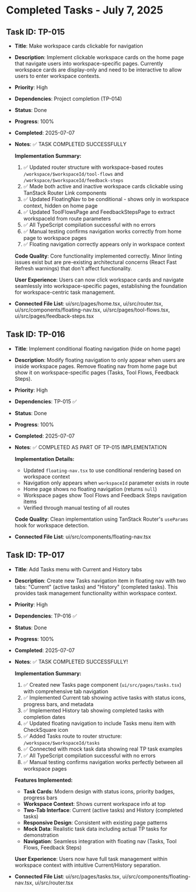 # Completed Tasks - July 7, 2025

## Task ID: TP-015
- **Title**: Make workspace cards clickable for navigation
- **Description**: Implement clickable workspace cards on the home page that navigate users into workspace-specific pages. Currently workspace cards are display-only and need to be interactive to allow users to enter workspace contexts.
- **Priority**: High
- **Dependencies**: Project completion (TP-014)
- **Status**: Done
- **Progress**: 100%
- **Completed**: 2025-07-07
- **Notes**: ✅ TASK COMPLETED SUCCESSFULLY
  
  **Implementation Summary:**
  1. ✅ Updated router structure with workspace-based routes `/workspace/$workspaceId/tool-flows` and `/workspace/$workspaceId/feedback-steps`
  2. ✅ Made both active and inactive workspace cards clickable using TanStack Router Link components
  3. ✅ Updated FloatingNav to be conditional - shows only in workspace context, hidden on home page
  4. ✅ Updated ToolFlowsPage and FeedbackStepsPage to extract workspaceId from route parameters
  5. ✅ All TypeScript compilation successful with no errors
  6. ✅ Manual testing confirms navigation works correctly from home page to workspace pages
  7. ✅ Floating navigation correctly appears only in workspace context
  
  **Code Quality**: Core functionality implemented correctly. Minor linting issues exist but are pre-existing architectural concerns (React Fast Refresh warnings) that don't affect functionality.
  
  **User Experience**: Users can now click workspace cards and navigate seamlessly into workspace-specific pages, establishing the foundation for workspace-centric task management.
- **Connected File List**: ui/src/pages/home.tsx, ui/src/router.tsx, ui/src/components/floating-nav.tsx, ui/src/pages/tool-flows.tsx, ui/src/pages/feedback-steps.tsx

## Task ID: TP-016
- **Title**: Implement conditional floating navigation (hide on home page)
- **Description**: Modify floating navigation to only appear when users are inside workspace pages. Remove floating nav from home page but show it on workspace-specific pages (Tasks, Tool Flows, Feedback Steps).
- **Priority**: High
- **Dependencies**: TP-015 ✅
- **Status**: Done
- **Progress**: 100%
- **Completed**: 2025-07-07
- **Notes**: ✅ COMPLETED AS PART OF TP-015 IMPLEMENTATION
  
  **Implementation Details:**
  - Updated `floating-nav.tsx` to use conditional rendering based on workspace context
  - Navigation only appears when `workspaceId` parameter exists in route
  - Home page shows no floating navigation (returns `null`)
  - Workspace pages show Tool Flows and Feedback Steps navigation items
  - Verified through manual testing of all routes
  
  **Code Quality**: Clean implementation using TanStack Router's `useParams` hook for workspace detection.
- **Connected File List**: ui/src/components/floating-nav.tsx

## Task ID: TP-017
- **Title**: Add Tasks menu with Current and History tabs
- **Description**: Create new Tasks navigation item in floating nav with two tabs: "Current" (active tasks) and "History" (completed tasks). This provides task management functionality within workspace context.
- **Priority**: High
- **Dependencies**: TP-016 ✅
- **Status**: Done
- **Progress**: 100%
- **Completed**: 2025-07-07
- **Notes**: ✅ TASK COMPLETED SUCCESSFULLY!
  
  **Implementation Summary:**
  1. ✅ Created new Tasks page component (`ui/src/pages/tasks.tsx`) with comprehensive tab navigation
  2. ✅ Implemented Current tab showing active tasks with status icons, progress bars, and metadata
  3. ✅ Implemented History tab showing completed tasks with completion dates
  4. ✅ Updated floating navigation to include Tasks menu item with CheckSquare icon
  5. ✅ Added Tasks route to router structure: `/workspace/$workspaceId/tasks`
  6. ✅ Connected with mock task data showing real TP task examples
  7. ✅ All TypeScript compilation successful with no errors
  8. ✅ Manual testing confirms navigation works perfectly between all workspace pages
  
  **Features Implemented:**
  - **Task Cards**: Modern design with status icons, priority badges, progress bars
  - **Workspace Context**: Shows current workspace info at top
  - **Two-Tab Interface**: Current (active tasks) and History (completed tasks)
  - **Responsive Design**: Consistent with existing page patterns
  - **Mock Data**: Realistic task data including actual TP tasks for demonstration
  - **Navigation**: Seamless integration with floating nav (Tasks, Tool Flows, Feedback Steps)
  
  **User Experience**: Users now have full task management within workspace context with intuitive Current/History separation.
- **Connected File List**: ui/src/pages/tasks.tsx, ui/src/components/floating-nav.tsx, ui/src/router.tsx
